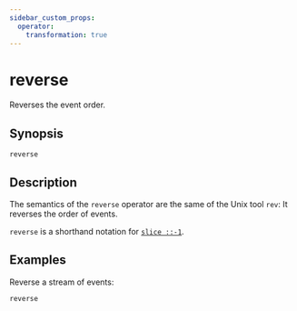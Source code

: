 ```yaml
---
sidebar_custom_props:
  operator:
    transformation: true
---
```


# reverse

Reverses the event order.

## Synopsis

```
reverse
```

## Description

The semantics of the `reverse` operator are the same of the Unix tool `rev`:
It reverses the order of events.

`reverse` is a shorthand notation for [`slice ::-1`](slice.md).

## Examples

Reverse a stream of events:

```
reverse
```
